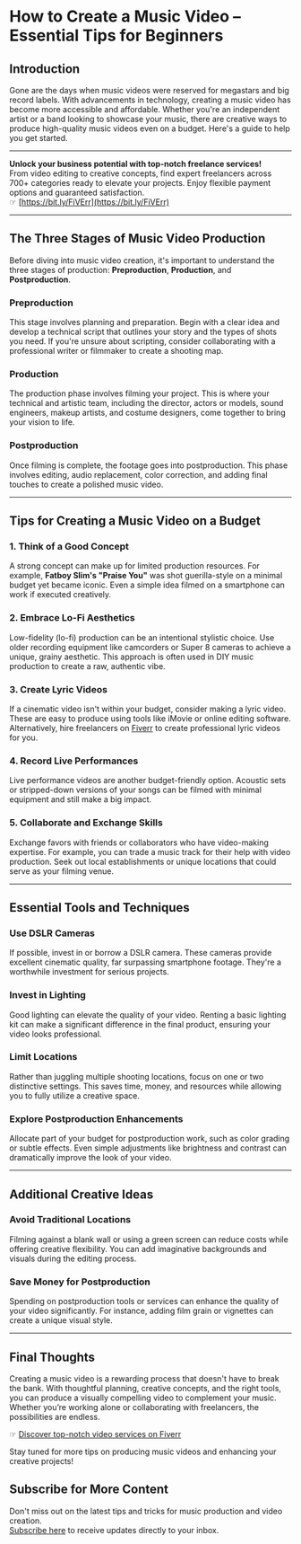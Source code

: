 # How to Create a Music Video – Essential Tips for Beginners

## Introduction

Gone are the days when music videos were reserved for megastars and big record labels. With advancements in technology, creating a music video has become more accessible and affordable. Whether you're an independent artist or a band looking to showcase your music, there are creative ways to produce high-quality music videos even on a budget. Here's a guide to help you get started.

---

**Unlock your business potential with top-notch freelance services!**  
From video editing to creative concepts, find expert freelancers across 700+ categories ready to elevate your projects. Enjoy flexible payment options and guaranteed satisfaction.  
☞ [https://bit.ly/FiVErr](https://bit.ly/FiVErr)

---

## The Three Stages of Music Video Production

Before diving into music video creation, it's important to understand the three stages of production: **Preproduction**, **Production**, and **Postproduction**.

### Preproduction

This stage involves planning and preparation. Begin with a clear idea and develop a technical script that outlines your story and the types of shots you need. If you're unsure about scripting, consider collaborating with a professional writer or filmmaker to create a shooting map.

### Production

The production phase involves filming your project. This is where your technical and artistic team, including the director, actors or models, sound engineers, makeup artists, and costume designers, come together to bring your vision to life.

### Postproduction

Once filming is complete, the footage goes into postproduction. This phase involves editing, audio replacement, color correction, and adding final touches to create a polished music video.

---

## Tips for Creating a Music Video on a Budget

### 1. Think of a Good Concept

A strong concept can make up for limited production resources. For example, **Fatboy Slim's "Praise You"** was shot guerilla-style on a minimal budget yet became iconic. Even a simple idea filmed on a smartphone can work if executed creatively.

### 2. Embrace Lo-Fi Aesthetics

Low-fidelity (lo-fi) production can be an intentional stylistic choice. Use older recording equipment like camcorders or Super 8 cameras to achieve a unique, grainy aesthetic. This approach is often used in DIY music production to create a raw, authentic vibe.

### 3. Create Lyric Videos

If a cinematic video isn't within your budget, consider making a lyric video. These are easy to produce using tools like iMovie or online editing software. Alternatively, hire freelancers on [Fiverr](https://bit.ly/FiVErr) to create professional lyric videos for you.

### 4. Record Live Performances

Live performance videos are another budget-friendly option. Acoustic sets or stripped-down versions of your songs can be filmed with minimal equipment and still make a big impact.

### 5. Collaborate and Exchange Skills

Exchange favors with friends or collaborators who have video-making expertise. For example, you can trade a music track for their help with video production. Seek out local establishments or unique locations that could serve as your filming venue.

---

## Essential Tools and Techniques

### Use DSLR Cameras

If possible, invest in or borrow a DSLR camera. These cameras provide excellent cinematic quality, far surpassing smartphone footage. They're a worthwhile investment for serious projects.

### Invest in Lighting

Good lighting can elevate the quality of your video. Renting a basic lighting kit can make a significant difference in the final product, ensuring your video looks professional.

### Limit Locations

Rather than juggling multiple shooting locations, focus on one or two distinctive settings. This saves time, money, and resources while allowing you to fully utilize a creative space.

### Explore Postproduction Enhancements

Allocate part of your budget for postproduction work, such as color grading or subtle effects. Even simple adjustments like brightness and contrast can dramatically improve the look of your video.

---

## Additional Creative Ideas

### Avoid Traditional Locations

Filming against a blank wall or using a green screen can reduce costs while offering creative flexibility. You can add imaginative backgrounds and visuals during the editing process.

### Save Money for Postproduction

Spending on postproduction tools or services can enhance the quality of your video significantly. For instance, adding film grain or vignettes can create a unique visual style.

---

## Final Thoughts

Creating a music video is a rewarding process that doesn't have to break the bank. With thoughtful planning, creative concepts, and the right tools, you can produce a visually compelling video to complement your music. Whether you’re working alone or collaborating with freelancers, the possibilities are endless.

☞ [Discover top-notch video services on Fiverr](https://bit.ly/FiVErr)

Stay tuned for more tips on producing music videos and enhancing your creative projects!

## Subscribe for More Content

Don't miss out on the latest tips and tricks for music production and video creation.  
[Subscribe here](https://www.zenithtechs.com/?post_type=post&p=7180) to receive updates directly to your inbox.
